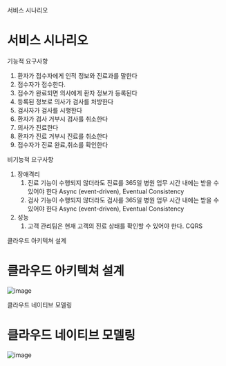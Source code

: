 서비스 시나리오 

# 서비스 시나리오

기능적 요구사항
1. 환자가 접수자에게 인적 정보와 진료과를 말한다 
2. 접수자가 접수한다.
3. 접수가 완료되면 의사에게 환자 정보가 등록된다 
4. 등록된 정보로 의사가 검사를 처방한다
5. 검사자가 검사를 시행한다 
6. 환자가 검사 거부시 검사를 취소한다
7. 의사가 진료한다
8. 환자가 진료 거부시 진료를 취소한다
9. 접수자가 진료 완료,취소를 확인한다

비기능적 요구사항
1. 장애격리
    1. 진료 기능이 수행되지 않더라도 진료를 365일 병원 업무 시간 내에는 받을 수 있어야 한다  Async (event-driven), Eventual Consistency
    2. 검사 기능이 수행되지 않더라도 검사를 365일 병원 업무 시간 내에는 받을 수 있어야 한다   Async (event-driven), Eventual Consistency
2. 성능
    1. 고객 관리팀은 현재 고객의 진료 상태를 확인할 수 있어야 한다.   CQRS


클라우드 아키텍쳐 설계 

# 클라우드 아키텍쳐 설계
![image](https://github.com/pyodol2/capstonproject/assets/145510412/7d7ae24d-7515-4c9c-ab9a-d0ede1035422)


클라우드 네이티브 모델링

# 클라우드 네이티브 모델링
![image](https://github.com/pyodol2/capstonproject/assets/145510412/0193a581-8cbc-4d7e-935e-edf266c00440)
